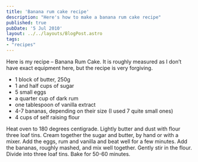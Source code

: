 ```yaml
---
title: 'Banana rum cake recipe'
description: "Here's how to make a banana rum cake recipe"
published: true
pubDate: '5 Jul 2010'
layout: ../../layouts/BlogPost.astro
tags:
- "recipes"
---
```


Here is my recipe – Banana Rum Cake. It is roughly measured as I don’t have exact equipment here, but the recipe is very forgiving.

* 1 block of butter, 250g
* 1 and half cups of sugar
* 5 small eggs
* a quarter cup of dark rum
* one tablespoon of vanilla extract
* 4-7 bananas, depending on their size (I used 7 quite small ones)
* 4 cups of self raising flour

Heat oven to 180 degrees centigrade. Lightly butter and dust with flour three loaf tins. Cream together the sugar and butter, by hand or with a mixer. Add the eggs, rum and vanilla and beat well for a few minutes. Add the bananas, roughly mashed, and mix well together. Gently stir in the flour. Divide into three loaf tins. Bake for 50-60 minutes.